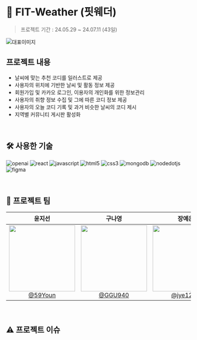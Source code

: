 # 👗 FIT-Weather (핏웨더)
> 프로젝트 기간 : 24.05.29 ~ 24.07.11 (43일)

![대표이미지](https://github.com/user-attachments/assets/f072a26a-85fe-497a-8986-1261dc1226fd)

## 프로젝트 내용
- 날씨에 맞는 추천 코디를 일러스트로 제공
- 사용자의 위치에 기반한 날씨 및 활동 정보 제공
- 회원가입 및 카카오 로그인, 이용자의 개인화를 위한 정보관리
- 사용자의 취향 정보 수집 및 그에 따른 코디 정보 제공
- 사용자의 오늘 코디 기록 및 과거 비슷한 날씨의 코디 제시
- 지역별 커뮤니티 게시판 활성화
<br>

## 🛠️ 사용한 기술
![openai](https://img.shields.io/badge/openai-412991.svg?&style=for-the-badge&logo=openai&logoColor=white)
![react](https://img.shields.io/badge/react-61DAFB.svg?&style=for-the-badge&logo=react&logoColor=white)
![javascript](https://img.shields.io/badge/javascript-F7DF1E.svg?&style=for-the-badge&logo=javascript&logoColor=white)
![html5](https://img.shields.io/badge/html5-E34F26.svg?&style=for-the-badge&logo=html5&logoColor=white)
![css3](https://img.shields.io/badge/css3-1572B6.svg?&style=for-the-badge&logo=css3&logoColor=white)
![mongodb](https://img.shields.io/badge/mongodb-47A248.svg?&style=for-the-badge&logo=mongodb&logoColor=white)
![nodedotjs](https://img.shields.io/badge/nodedotjs-5FA04E.svg?&style=for-the-badge&logo=nodedotjs&logoColor=white)
![figma](https://img.shields.io/badge/figma-F24E1E.svg?&style=for-the-badge&logo=figma&logoColor=white)

<br>

## 🤝 프로젝트 팀
|윤지선|구나영|장예은|채명은|
| :------: |  :------: | :------: | :------: |
|[<img src="https://avatars.githubusercontent.com/59Youn" height=180 width=180> <br/> @59Youn](https://github.com/59Youn) | [<img src="https://avatars.githubusercontent.com/GGU940" height=180 width=180> <br/> @GGU940](https://github.com/GGU940) | [<img src="https://avatars.githubusercontent.com/jye1225" height=180 width=180> <br/> @jye1225](https://github.com/jye1225) | [<img src="https://avatars.githubusercontent.com/MEC43" height=180 width=180> <br/> @MEC43](https://github.com/MEC43) |
<br>

## ⚠️ 프로젝트 이슈
